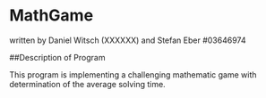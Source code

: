 # MathGame
written by Daniel Witsch (XXXXXX) and Stefan Eber #03646974 


##Description of Program

This program is implementing a challenging mathematic game with determination of the average solving time.
